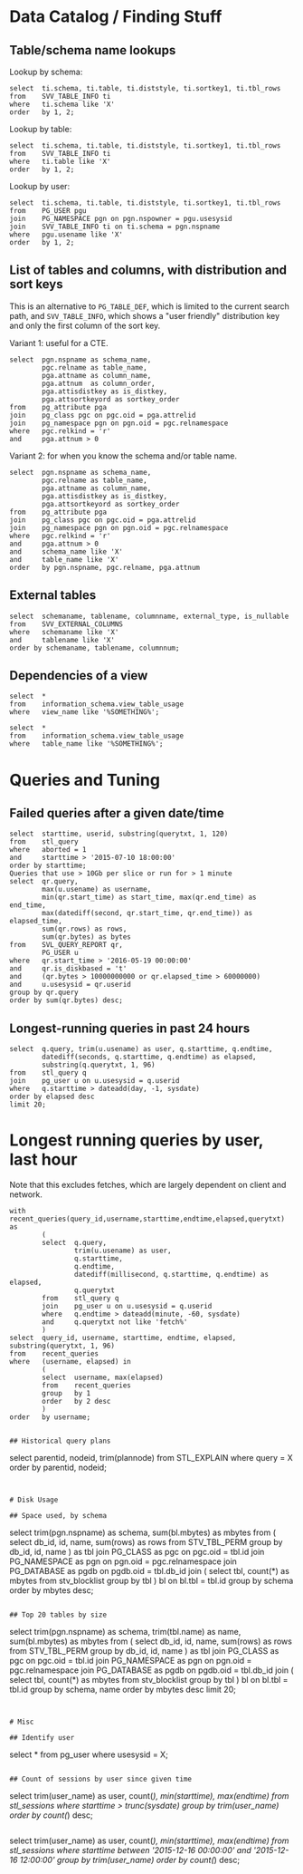 # Data Catalog / Finding Stuff

## Table/schema name lookups

Lookup by schema:

```
select  ti.schema, ti.table, ti.diststyle, ti.sortkey1, ti.tbl_rows 
from    SVV_TABLE_INFO ti 
where   ti.schema like 'X'
order   by 1, 2;
```

Lookup by table:

```
select  ti.schema, ti.table, ti.diststyle, ti.sortkey1, ti.tbl_rows 
from    SVV_TABLE_INFO ti 
where   ti.table like 'X'
order   by 1, 2;
```

Lookup by user:

```
select  ti.schema, ti.table, ti.diststyle, ti.sortkey1, ti.tbl_rows 
from    PG_USER pgu
join    PG_NAMESPACE pgn on pgn.nspowner = pgu.usesysid
join    SVV_TABLE_INFO ti on ti.schema = pgn.nspname
where   pgu.usename like 'X'
order   by 1, 2;
```


## List of tables and columns, with distribution and sort keys

This is an alternative to `PG_TABLE_DEF`, which is limited to the current search path,
and `SVV_TABLE_INFO`, which shows a "user friendly" distribution key and only the first
column of the sort key.

Variant 1: useful for a CTE.

```
select  pgn.nspname as schema_name,
        pgc.relname as table_name,
        pga.attname as column_name,
        pga.attnum  as column_order,
        pga.attisdistkey as is_distkey,
        pga.attsortkeyord as sortkey_order
from    pg_attribute pga
join    pg_class pgc on pgc.oid = pga.attrelid
join    pg_namespace pgn on pgn.oid = pgc.relnamespace
where   pgc.relkind = 'r'
and     pga.attnum > 0
```

Variant 2: for when you know the schema and/or table name.

```
select  pgn.nspname as schema_name,
        pgc.relname as table_name,
        pga.attname as column_name,
        pga.attisdistkey as is_distkey,
        pga.attsortkeyord as sortkey_order
from    pg_attribute pga
join    pg_class pgc on pgc.oid = pga.attrelid
join    pg_namespace pgn on pgn.oid = pgc.relnamespace
where   pgc.relkind = 'r'
and     pga.attnum > 0
and     schema_name like 'X'
and     table_name like 'X'
order   by pgn.nspname, pgc.relname, pga.attnum
```

## External tables

```
select  schemaname, tablename, columnname, external_type, is_nullable
from    SVV_EXTERNAL_COLUMNS
where   schemaname like 'X'
and     tablename like 'X'
order by schemaname, tablename, columnnum;
```


## Dependencies of a view

```
select  *
from    information_schema.view_table_usage
where   view_name like '%SOMETHING%';
```

```
select  *
from    information_schema.view_table_usage
where   table_name like '%SOMETHING%';
```


# Queries and Tuning

## Failed queries after a given date/time

```
select  starttime, userid, substring(querytxt, 1, 120)
from    stl_query
where   aborted = 1
and     starttime > '2015-07-10 18:00:00'
order by starttime;
Queries that use > 10Gb per slice or run for > 1 minute
select  qr.query,
        max(u.usename) as username,
        min(qr.start_time) as start_time, max(qr.end_time) as end_time,
        max(datediff(second, qr.start_time, qr.end_time)) as elapsed_time,
        sum(qr.rows) as rows,
        sum(qr.bytes) as bytes
from    SVL_QUERY_REPORT qr,
        PG_USER u
where   qr.start_time > '2016-05-19 00:00:00'
and     qr.is_diskbased = 't'
and     (qr.bytes > 10000000000 or qr.elapsed_time > 60000000)
and     u.usesysid = qr.userid
group by qr.query
order by sum(qr.bytes) desc;
```


## Longest-running queries in past 24 hours

```
select  q.query, trim(u.usename) as user, q.starttime, q.endtime,
        datediff(seconds, q.starttime, q.endtime) as elapsed,
        substring(q.querytxt, 1, 96)
from    stl_query q
join    pg_user u on u.usesysid = q.userid
where   q.starttime > dateadd(day, -1, sysdate)
order by elapsed desc
limit 20;
```

# Longest running queries by user, last hour

Note that this excludes fetches, which are largely dependent on client and network.

```
with    recent_queries(query_id,username,starttime,endtime,elapsed,querytxt) as
        (
        select  q.query, 
                trim(u.usename) as user, 
                q.starttime, 
                q.endtime,
                datediff(millisecond, q.starttime, q.endtime) as elapsed,
                q.querytxt
        from    stl_query q
        join    pg_user u on u.usesysid = q.userid
        where   q.endtime > dateadd(minute, -60, sysdate)
        and     q.querytxt not like 'fetch%'
        )
select  query_id, username, starttime, endtime, elapsed, substring(querytxt, 1, 96)
from    recent_queries
where   (username, elapsed) in
        (
        select  username, max(elapsed)
        from    recent_queries
        group   by 1
        order   by 2 desc
        )
order   by username;


## Historical query plans

```
select  parentid, nodeid, trim(plannode)
from    STL_EXPLAIN
where   query = X
order by parentid, nodeid;
```


# Disk Usage

## Space used, by schema

```
select  trim(pgn.nspname) as schema,
        sum(bl.mbytes) as mbytes
from    (
        select  db_id, id, name, 
                sum(rows) as rows
        from    STV_TBL_PERM
        group by db_id, id, name
        ) as tbl
join    PG_CLASS as pgc on pgc.oid = tbl.id
join    PG_NAMESPACE as pgn on pgn.oid = pgc.relnamespace
join    PG_DATABASE as pgdb on pgdb.oid = tbl.db_id
join    (
        select  tbl, count(*) as mbytes
        from    stv_blocklist
        group by tbl
        ) bl on bl.tbl = tbl.id
group by schema
order by mbytes desc;
```

## Top 20 tables by size

```
select  trim(pgn.nspname) as schema,
        trim(tbl.name) as name,
        sum(bl.mbytes) as mbytes
from    (
        select  db_id, id, name, 
                sum(rows) as rows
        from    STV_TBL_PERM
        group by db_id, id, name
        ) as tbl
join    PG_CLASS as pgc on pgc.oid = tbl.id
join    PG_NAMESPACE as pgn on pgn.oid = pgc.relnamespace
join    PG_DATABASE as pgdb on pgdb.oid = tbl.db_id
join    (
        select  tbl, count(*) as mbytes
        from    stv_blocklist
        group by tbl
        ) bl on bl.tbl = tbl.id
group by schema, name
order by mbytes desc
limit 20;
```


# Misc

## Identify user

```
select  *
from    pg_user
where   usesysid = X;
```

## Count of sessions by user since given time

```
select  trim(user_name) as user, count(*), min(starttime), max(endtime)
from    stl_sessions
where   starttime > trunc(sysdate)
group by trim(user_name)
order by count(*) desc;
```

```
select  trim(user_name) as user, count(*), min(starttime), max(endtime)
from    stl_sessions
where   starttime between '2015-12-16 00:00:00' and '2015-12-16 12:00:00'
group by trim(user_name)
order by count(*) desc;
```

